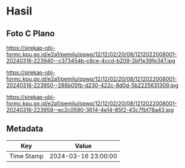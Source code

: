 # Hasil

## Foto C Plano

https://sirekap-obj-formc.kpu.go.id/e2a1/pemilu/ppwp/12/12/02/20/08/1212022008001-20240316-223940--c373454b-c8ce-4ccd-b209-2bf1e39fe347.jpg

https://sirekap-obj-formc.kpu.go.id/e2a1/pemilu/ppwp/12/12/02/20/08/1212022008001-20240316-223950--286b05fb-d230-422c-8d0d-5b2225631309.jpg

https://sirekap-obj-formc.kpu.go.id/e2a1/pemilu/ppwp/12/12/02/20/08/1212022008001-20240316-223959--ec2c0590-3614-4e14-85f2-43c7fbf78a43.jpg


## Metadata

| Key        | Value               |
| ---------- | ------------------- |
| Time Stamp | 2024-03-16 23:00:00 |



